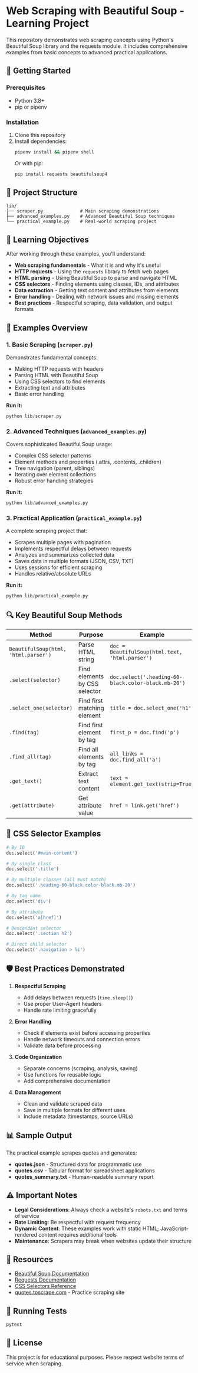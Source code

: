 # Web Scraping with Beautiful Soup - Learning Project

This repository demonstrates web scraping concepts using Python's Beautiful Soup library and the requests module. It includes comprehensive examples from basic concepts to advanced practical applications.

## 🚀 Getting Started

### Prerequisites
- Python 3.8+ 
- pip or pipenv

### Installation
1. Clone this repository
2. Install dependencies:
   ```bash
   pipenv install && pipenv shell
   ```
   Or with pip:
   ```bash
   pip install requests beautifulsoup4
   ```

## 📁 Project Structure

```
lib/
├── scraper.py              # Main scraping demonstrations
├── advanced_examples.py    # Advanced Beautiful Soup techniques  
└── practical_example.py    # Real-world scraping project
```

## 🎯 Learning Objectives

After working through these examples, you'll understand:

- **Web scraping fundamentals** - What it is and why it's useful
- **HTTP requests** - Using the `requests` library to fetch web pages
- **HTML parsing** - Using Beautiful Soup to parse and navigate HTML
- **CSS selectors** - Finding elements using classes, IDs, and attributes
- **Data extraction** - Getting text content and attributes from elements
- **Error handling** - Dealing with network issues and missing elements
- **Best practices** - Respectful scraping, data validation, and output formats

## 🔧 Examples Overview

### 1. Basic Scraping (`scraper.py`)

Demonstrates fundamental concepts:
- Making HTTP requests with headers
- Parsing HTML with Beautiful Soup
- Using CSS selectors to find elements
- Extracting text and attributes
- Basic error handling

**Run it:**
```python
python lib/scraper.py
```

### 2. Advanced Techniques (`advanced_examples.py`)

Covers sophisticated Beautiful Soup usage:
- Complex CSS selector patterns
- Element methods and properties (.attrs, .contents, .children)
- Tree navigation (parent, siblings)
- Iterating over element collections
- Robust error handling strategies

**Run it:**
```python
python lib/advanced_examples.py
```

### 3. Practical Application (`practical_example.py`)

A complete scraping project that:
- Scrapes multiple pages with pagination
- Implements respectful delays between requests
- Analyzes and summarizes collected data
- Saves data in multiple formats (JSON, CSV, TXT)
- Uses sessions for efficient scraping
- Handles relative/absolute URLs

**Run it:**
```python
python lib/practical_example.py
```

## 🔍 Key Beautiful Soup Methods

| Method | Purpose | Example |
|--------|---------|---------|
| `BeautifulSoup(html, 'html.parser')` | Parse HTML string | `doc = BeautifulSoup(html.text, 'html.parser')` |
| `.select(selector)` | Find elements by CSS selector | `doc.select('.heading-60-black.color-black.mb-20')` |
| `.select_one(selector)` | Find first matching element | `title = doc.select_one('h1')` |
| `.find(tag)` | Find first element by tag | `first_p = doc.find('p')` |
| `.find_all(tag)` | Find all elements by tag | `all_links = doc.find_all('a')` |
| `.get_text()` | Extract text content | `text = element.get_text(strip=True)` |
| `.get(attribute)` | Get attribute value | `href = link.get('href')` |

## 🎨 CSS Selector Examples

```python
# By ID
doc.select('#main-content')

# By single class
doc.select('.title')

# By multiple classes (all must match)
doc.select('.heading-60-black.color-black.mb-20')

# By tag name
doc.select('div')

# By attribute
doc.select('a[href]')

# Descendant selector
doc.select('.section h2')

# Direct child selector
doc.select('.navigation > li')
```

## 🛡️ Best Practices Demonstrated

1. **Respectful Scraping**
   - Add delays between requests (`time.sleep()`)
   - Use proper User-Agent headers
   - Handle rate limiting gracefully

2. **Error Handling**
   - Check if elements exist before accessing properties
   - Handle network timeouts and connection errors
   - Validate data before processing

3. **Code Organization**
   - Separate concerns (scraping, analysis, saving)
   - Use functions for reusable logic
   - Add comprehensive documentation

4. **Data Management**
   - Clean and validate scraped data
   - Save in multiple formats for different uses
   - Include metadata (timestamps, source URLs)

## 📊 Sample Output

The practical example scrapes quotes and generates:

- **quotes.json** - Structured data for programmatic use
- **quotes.csv** - Tabular format for spreadsheet applications  
- **quotes_summary.txt** - Human-readable summary report

## ⚠️ Important Notes

- **Legal Considerations**: Always check a website's `robots.txt` and terms of service
- **Rate Limiting**: Be respectful with request frequency
- **Dynamic Content**: These examples work with static HTML; JavaScript-rendered content requires additional tools
- **Maintenance**: Scrapers may break when websites update their structure

## 🔗 Resources

- [Beautiful Soup Documentation](https://www.crummy.com/software/BeautifulSoup/bs4/doc/)
- [Requests Documentation](https://docs.python-requests.org/)
- [CSS Selectors Reference](https://www.w3schools.com/cssref/css_selectors.asp)
- [quotes.toscrape.com](http://quotes.toscrape.com/) - Practice scraping site

## 🧪 Running Tests

```bash
pytest
```

## 📝 License

This project is for educational purposes. Please respect website terms of service when scraping.